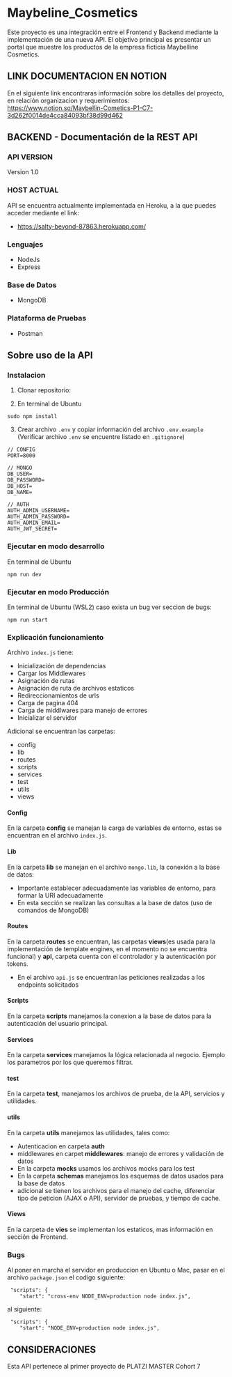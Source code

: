 # Maybeline_Cosmetics
Este proyecto es una integración entre el Frontend y Backend mediante la implementación de una nueva API. 
El objetivo principal es presentar un portal que muestre los productos de la empresa ficticia Maybelline Cosmetics.

## LINK DOCUMENTACION EN NOTION

En el siguiente link encontraras información sobre los detalles del proyecto, en relación organizacion y requerimientos:
https://www.notion.so/Maybellin-Cometics-P1-C7-3d262f0014de4cca84093bf38d99d462


## BACKEND - Documentación de la REST API

### API VERSION

Version 1.0

### HOST ACTUAL

API se encuentra actualmente implementada en Heroku, a la que puedes acceder mediante el link:
* https://salty-beyond-87863.herokuapp.com/

### Lenguajes

* NodeJs
* Express

### Base de Datos

* MongoDB

### Plataforma de Pruebas

* Postman

## Sobre uso de la API

### Instalacion

1. Clonar repositorio:

2. En terminal de Ubuntu 

```
sudo npm install
```

3. Crear archivo `.env` y copiar información del archivo `.env.example` (Verificar archivo `.env` se encuentre listado en `.gitignore`)

```
// CONFIG
PORT=8000

// MONGO
DB_USER=
DB_PASSWORD=
DB_HOST=
DB_NAME=

// AUTH
AUTH_ADMIN_USERNAME=
AUTH_ADMIN_PASSWORD=
AUTH_ADMIN_EMAIL=
AUTH_JWT_SECRET=
```
### Ejecutar en modo desarrollo

En terminal de Ubuntu 

```
npm run dev
```

### Ejecutar en modo Producción

En terminal de Ubuntu (WSL2) caso exista un bug ver seccion de bugs:

```
npm run start 
```

### Explicación funcionamiento

Archivo `index.js` tiene:

* Inicialización de dependencias
* Cargar los Middlewares
* Asignación de rutas
* Asignación de ruta de archivos estaticos
* Redireccionamientos de urls
* Carga de pagina 404
* Carga de middlwares para manejo de errores
* Inicializar el servidor

Adicional se encuentran las carpetas:

* config
* lib
* routes
* scripts
* services
* test
* utils
* views

#### Config

En la carpeta **config** se manejan la carga de variables de entorno, estas se encuentran en el archivo `index.js`.

#### Lib

En la carpeta **lib** se manejan en el archivo `mongo.lib`, la conexión a la base de datos:
* Importante establecer adecuadamente las variables de entorno, para formar la URI adecuadamente
* En esta seccíón se realizan las consultas a la base de datos (uso de comandos de MongoDB)

#### Routes

En la carpeta **routes** se encuentran, las carpetas **views**(es usada para la implementación de template engines, en el momento no se encuentra funcional) y
 **api**, carpeta cuenta con el controlador y la autenticación por tokens.

* En el archivo `api.js` se encuentran las peticiones realizadas a los endpoints solicitados
 
#### Scripts

En la carpeta **scripts** manejamos la conexion a la base de datos para la autenticación del usuario principal.

#### Services

En la carpeta **services** manejamos la lógica relacionada al negocio. Ejemplo los parametros por los que queremos filtrar.

#### test

En la carpeta **test**, manejamos los archivos de prueba, de la API, servicios y utilidades.

#### utils

En la carpeta **utils** manejamos las utilidades, tales como:

* Autenticacion en carpeta **auth**
* middlewares en carpet **middlewares**: manejo de errores y validación de datos
* En la carpeta **mocks** usamos los archivos mocks para los test
* En la carpeta **schemas** manejamos los esquemas de datos usados para la base de datos
* adicional se tienen los archivos para el manejo del cache, diferenciar tipo de peticion (AJAX o API), servidor de pruebas, y tiempo de cache.

#### Views

En la carpeta de **vies** se implementan los estaticos, mas información en sección de Frontend.
### Bugs

Al poner en marcha el servidor en produccion en Ubuntu o Mac, pasar en el archivo `package.json` el codigo siguiente:

```
 "scripts": {
    "start": "cross-env NODE_ENV=production node index.js",
```
al siguiente:

```
 "scripts": {
    "start": "NODE_ENV=production node index.js",
```

## CONSIDERACIONES

Esta API pertenece al primer proyecto de PLATZI MASTER Cohort 7
